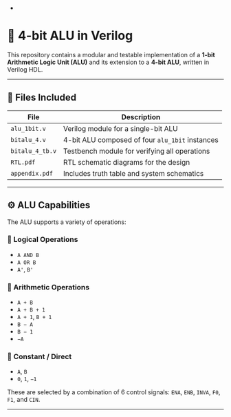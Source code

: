 -


# 🔢 4-bit ALU in Verilog

This repository contains a modular and testable implementation of a **1-bit Arithmetic Logic Unit (ALU)** and its extension to a **4-bit ALU**, written in Verilog HDL. 

---

## 📁 Files Included

| File                  | Description                                      |
|-----------------------|--------------------------------------------------|
| `alu_1bit.v`          | Verilog module for a single-bit ALU             |
| `bitalu_4.v`          | 4-bit ALU composed of four `alu_1bit` instances |
| `bitalu_4_tb.v`       | Testbench module for verifying all operations   |
| `RTL.pdf`             | RTL schematic diagrams for the design           |
| `appendix.pdf`        | Includes truth table and system schematics      |

---

## ⚙️ ALU Capabilities

The ALU supports a variety of operations:

### 🔸 Logical Operations
- `A AND B`
- `A OR B`
- `A'`, `B'`

### 🔸 Arithmetic Operations
- `A + B`
- `A + B + 1`
- `A + 1`, `B + 1`
- `B − A`
- `B − 1`
- `−A`

### 🔸 Constant / Direct
- `A`, `B`
- `0`, `1`, `−1`

These are selected by a combination of 6 control signals: `ENA`, `ENB`, `INVA`, `F0`, `F1`, and `CIN`.

---



